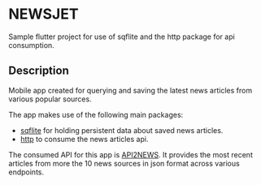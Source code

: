 # NEWSJET

Sample flutter project for use of sqflite and the http package for api consumption.

## Description

Mobile app created for querying and saving the latest news articles from various popular sources.

The app makes use of the following main packages:
- [sqflite](https://pub.dev/packages/sqflite) for holding persistent data about saved news articles.
- [http](https://pub.dev/packages/http) to consume the news articles api.

The consumed API for this app is [API2NEWS](https://documenter.getpostman.com/view/13902582/2sA3rxrZcC?ref=producthunt?ref=freepublicapis.com#9be4d294-c088-482e-84a8-6afc75aa5099). It provides the most recent articles from more the 10 news sources in json format across various endpoints.